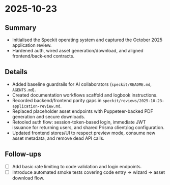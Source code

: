 # 2025-10-23

## Summary
- Initialised the Speckit operating system and captured the October 2025 application review.
- Hardened auth, wired asset generation/download, and aligned frontend/back-end contracts.

## Details
- Added baseline guardrails for AI collaborators (`speckit/README.md`, `AGENTS.md`).
- Created documentation workflows scaffold and logbook instructions.
- Recorded backend/frontend parity gaps in `speckit/reviews/2025-10-23-application-review.md`.
- Replaced placeholder asset endpoints with Puppeteer-backed PDF generation and secure downloads.
- Retooled auth flow: session-token-based login, immediate JWT issuance for returning users, and shared Prisma client/log configuration.
- Updated frontend stores/UI to respect preview mode, consume new asset metadata, and remove dead API calls.

## Follow-ups
- [ ] Add basic rate limiting to code validation and login endpoints.
- [ ] Introduce automated smoke tests covering code entry → wizard → asset download flow.
